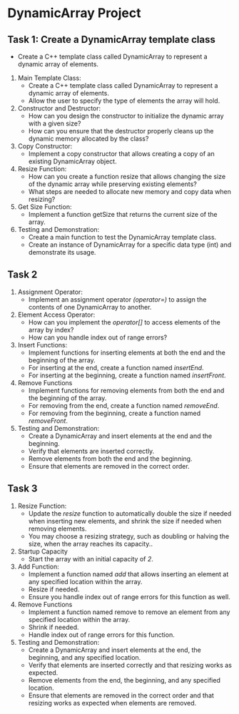 # DynamicArray Project

## Task 1: Create a DynamicArray template class

- Create a C++ template class called DynamicArray to represent a dynamic array of elements.

1. Main Template Class:
    - Create a C++ template class called DynamicArray to represent a dynamic array of elements.
    - Allow the user to specify the type of elements the array will hold.
2. Constructor and Destructor:
    - How can you design the constructor to initialize the dynamic array with a given size?
    - How can you ensure that the destructor properly cleans up the dynamic memory allocated by the class?
3. Copy Constructor:
    - Implement a copy constructor that allows creating a copy of an existing DynamicArray object.
4. Resize Function:
    - How can you create a function resize that allows changing the size of the dynamic array while preserving existing elements?
    - What steps are needed to allocate new memory and copy data when resizing?
5. Get Size Function:
    - Implement a function getSize that returns the current size of the array.
6. Testing and Demonstration:
    - Create a main function to test the DynamicArray template class.
    - Create an instance of DynamicArray for a specific data type (int) and demonstrate its usage.

## Task 2

1. Assignment Operator:
   - Implement an assignment operator *(operator=)* to assign the contents of one DynamicArray to another.
2. Element Access Operator:
   - How can you implement the *operator[]* to access elements of the array by index?
   - How can you handle index out of range errors?
3. Insert Functions:
   - Implement functions for inserting elements at both the end and the beginning of the array.
   - For inserting at the end, create a function named *insertEnd*.
   - For inserting at the beginning, create a function named *insertFront*.
4. Remove Functions
   - Implement functions for removing elements from both the end and the beginning of the array.
   - For removing from the end, create a function named *removeEnd*.
   - For removing from the beginning, create a function named *removeFront*.
5. Testing and Demonstration:
   - Create a DynamicArray and insert elements at the end and the beginning.
   - Verify that elements are inserted correctly.
   - Remove elements from both the end and the beginning.
   - Ensure that elements are removed in the correct order.

## Task 3

1. Resize Function:
   - Update the *resize* function to automatically double the size if needed when inserting new elements, and shrink the size if needed when removing elements.
   - You may choose a resizing strategy, such as doubling or halving the size, when the array reaches its capacity..
2. Startup Capacity
   - Start the array with an initial capacity of *2*.
3. Add Function:
   - Implement a function named *add* that allows inserting an element at any specified location within the array.
   - Resize if needed.
   - Ensure you handle index out of range errors for this function as well.
4. Remove Functions
   - Implement a function named remove to remove an element from any specified location within the array.
   - Shrink if needed.
   - Handle index out of range errors for this function.
5. Testing and Demonstration:
   - Create a DynamicArray and insert elements at the end, the beginning, and any specified location.
   - Verify that elements are inserted correctly and that resizing works as expected.
   - Remove elements from the end, the beginning, and any specified location.
   - Ensure that elements are removed in the correct order and that resizing works as expected when elements are removed.
